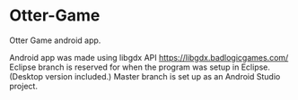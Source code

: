 # Otter-Game
Otter Game android app.

Android app was made using libgdx API https://libgdx.badlogicgames.com/
Eclipse branch is reserved for when the program was setup in Eclipse. (Desktop version included.)
Master branch is set up as an Android Studio project.

